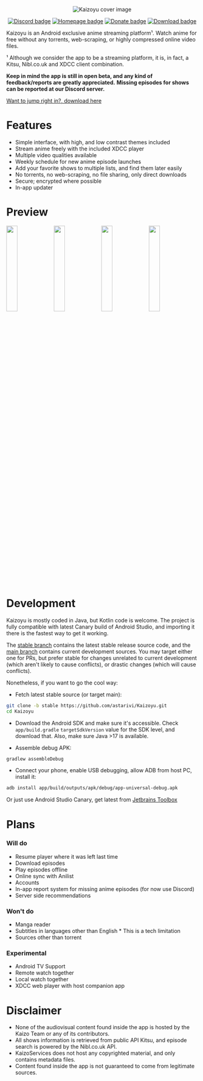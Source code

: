 <p align="center">
    <img src="https://i.ibb.co/x6k8Bbf/small-cover.png"  alt="Kaizoyu cover image"/>
</p>

<p align="center">
    <a href="https://discord.gg/4dHSrDryZw"><img src="https://img.shields.io/badge/discord-7289d9?style=for-the-badge&logoColor=white&logo=discord" alt="Discord badge"></a>
    <a href="https://kaizoyu.ovh"><img src="https://img.shields.io/badge/homepage-9240aa?style=for-the-badge&logoColor=white&logo=googlehome" alt="Homepage badge"></a>
    <a href="https://www.buymeacoffee.com/astarivi"><img src="https://img.shields.io/badge/donate-683f97?logo=buymeacoffee&logoColor=white&style=for-the-badge" alt="Donate badge"></a>
    <a href="https://github.com/astarivi/KaizoDelivery/releases"><img src="https://img.shields.io/badge/download-363d80?logo=android&logoColor=white&style=for-the-badge" alt="Download badge"></a>
</p>

Kaizoyu is an Android exclusive anime streaming platform¹. Watch anime for free
without any torrents, web-scraping, or highly compressed online video files.

¹ Although we consider the app to be a streaming platform, it is, in fact, a Kitsu, Nibl.co.uk and XDCC client
combination.

**Keep in mind the app is still in open beta, and any kind of feedback/reports are greatly appreciated.**
**Missing episodes for shows can be reported at our Discord server.**

[Want to jump right in?, download here](https://github.com/astarivi/Kaizoyu/releases)

# Features

- Simple interface, with high, and low contrast themes included
- Stream anime freely with the included XDCC player
- Multiple video qualities available
- Weekly schedule for new anime episode launches
- Add your favorite shows to multiple lists, and find them later easily
- No torrents, no web-scraping, no file sharing, only direct downloads
- Secure; encrypted where possible
- In-app updater

# Preview

<p align="justify">
    <img src="https://i.ibb.co/9sBQpWM/1.png" width="24%" />
    <img src="https://i.ibb.co/P9fg1hn/2.png" width="24%" />
    <img src="https://i.ibb.co/0s7Xc5q/3.png" width="24%" />
    <img src="https://i.ibb.co/Dgm0mNP/4.png" width="24%" />
</p>

# Development

Kaizoyu is mostly coded in Java, but Kotlin code is welcome.
The project is fully compatible with latest Canary build of Android Studio, and importing
it there is the fastest way to get it working.

The [stable branch](https://github.com/astarivi/Kaizoyu/tree/stable) contains the latest
stable release source code, and the [main branch](https://github.com/astarivi/Kaizoyu/tree/main) contains
current development sources. You may target either one for PRs, but prefer stable for changes unrelated
to current development (which aren't likely to cause conflicts), or drastic changes (which will
cause conflicts).

Nonetheless, if you want to go the cool way:

- Fetch latest stable source (or target main):

```bash
git clone -b stable https://github.com/astarivi/Kaizoyu.git
cd Kaizoyu
```

- Download the Android SDK and make sure it's accessible.
  Check `app/build.gradle` `targetSdkVersion` value for the SDK level, and download that. Also,
  make sure Java >17 is available.

- Assemble debug APK:

```bash
gradlew assembleDebug
```

- Connect your phone, enable USB debugging, allow ADB from host PC, install it:

```bash
adb install app/build/outputs/apk/debug/app-universal-debug.apk
```

Or just use Android Studio Canary, get latest from [Jetbrains Toolbox](https://www.jetbrains.com/toolbox-app/)

# Plans

### Will do

- Resume player where it was left last time
- Download episodes
- Play episodes offline
- Online sync with Anilist
- Accounts
- In-app report system for missing anime episodes (for now use Discord)
- Server side recommendations

### Won't do

- Manga reader
- Subtitles in languages other than English * This is a tech limitation
- Sources other than torrent

### Experimental

- Android TV Support
- Remote watch together
- Local watch together
- XDCC web player with host companion app

# Disclaimer

- None of the audiovisual content found inside the app is hosted by the Kaizo Team or any of its contributors.
- All shows information is retrieved from public API Kitsu, and episode search is powered by the Nibl.co.uk API.
- KaizoServices does not host any copyrighted material, and only contains metadata files. 
- Content found inside the app is not guaranteed to come from legitimate sources.